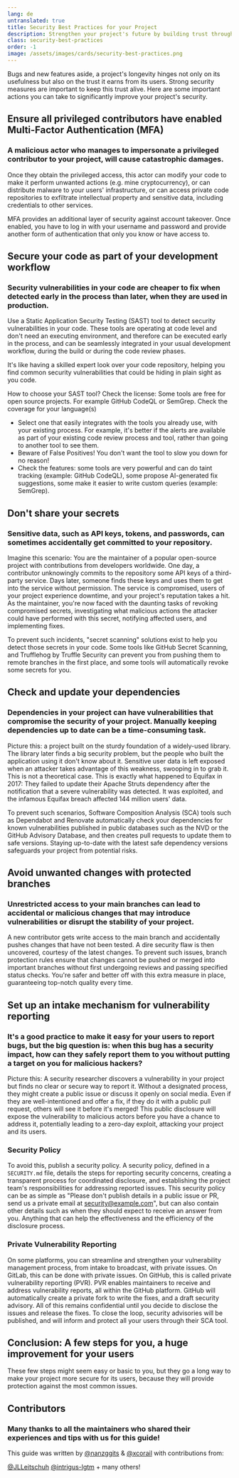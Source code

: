 ```yaml
---
lang: de
untranslated: true
title: Security Best Practices for your Project
description: Strengthen your project's future by building trust through essential security practices — from MFA and code scanning to safe dependency management and private vulnerability reporting.
class: security-best-practices
order: -1
image: /assets/images/cards/security-best-practices.png
---
```


Bugs and new features aside, a project's longevity hinges not only on its usefulness but also on the trust it earns from its users. Strong security measures are important to keep this trust alive. Here are some important actions you can take to significantly improve your project's security.

## Ensure all privileged contributors have enabled Multi-Factor Authentication (MFA)

### A malicious actor who manages to impersonate a privileged contributor to your project, will cause catastrophic damages.

Once they obtain the privileged access, this actor can modify your code to make it perform unwanted actions (e.g. mine cryptocurrency), or can distribute malware to your users' infrastructure, or can access private code repositories to exfiltrate intellectual property and sensitive data, including credentials to other services. 

MFA provides an additional layer of security against account takeover. Once enabled, you have to log in with your username and password and provide another form of authentication that only you know or have access to.

## Secure your code as part of your development workflow

### Security vulnerabilities in your code are cheaper to fix when detected early in the process than later, when they are used in production.

Use a Static Application Security Testing (SAST) tool to detect security vulnerabilities in your code. These tools are operating at code level and don't need an executing environment, and therefore can be executed early in the process, and can be seamlessly integrated in your usual development workflow, during the build or during the code review phases. 

It's like having a skilled expert look over your code repository, helping you find common security vulnerabilities that could be hiding in plain sight as you code. 

How to choose your SAST tool?
Check the license: Some tools are free for open source projects. For example GitHub CodeQL or SemGrep.
Check the coverage for your language(s)

* Select one that easily integrates with the tools you already use, with your existing process. For example, it's better if the alerts are available as part of your existing code review process and tool, rather than going to another tool to see them.
* Beware of False Positives! You don't want the tool to slow you down for no reason!
* Check the features: some tools are very powerful and can do taint tracking (example: GitHub CodeQL), some propose AI-generated fix suggestions, some make it easier to write custom queries (example: SemGrep).  

## Don't share your secrets

### Sensitive data, such as API keys, tokens, and passwords, can sometimes accidentally get committed to your repository.

Imagine this scenario: You are the maintainer of a popular open-source project with contributions from developers worldwide. One day, a contributor unknowingly commits to the repository some API keys of a third-party service. Days later, someone finds these keys and uses them to get into the service without permission. The service is compromised, users of your project experience downtime, and your project's reputation takes a hit. As the maintainer, you're now faced with the daunting tasks of revoking compromised secrets, investigating what malicious actions the attacker could have performed with this secret, notifying affected users, and implementing fixes. 

To prevent such incidents, "secret scanning" solutions exist to help you detect those secrets in your code. Some tools like GitHub Secret Scanning, and Trufflehog by Truffle Security can prevent you from pushing them to remote branches in the first place, and some tools will automatically revoke some secrets for you. 

## Check and update your dependencies

### Dependencies in your project can have vulnerabilities that compromise the security of your project. Manually keeping dependencies up to date can be a time-consuming task.

Picture this: a project built on the sturdy foundation of a widely-used library. The library later finds a big security problem, but the people who built the application using it don't know about it. Sensitive user data is left exposed when an attacker takes advantage of this weakness, swooping in to grab it. This is not a theoretical case. This is exactly what happened to Equifax in 2017: They failed to update their Apache Struts dependency after the notification that a severe vulnerability was detected. It was exploited, and the infamous Equifax breach affected 144 million users' data. 

To prevent such scenarios, Software Composition Analysis (SCA) tools such as Dependabot and Renovate automatically check your dependencies for known vulnerabilities published in public databases such as the NVD or the GitHub Advisory Database, and then creates pull requests to update them to safe versions. Staying up-to-date with the latest safe dependency versions safeguards your project from potential risks. 

## Avoid unwanted changes with protected branches

### Unrestricted access to your main branches can lead to accidental or malicious changes that may introduce vulnerabilities or disrupt the stability of your project.

A new contributor gets write access to the main branch and accidentally pushes changes that have not been tested. A dire security flaw is then uncovered, courtesy of the latest changes. To prevent such issues, branch protection rules ensure that changes cannot be pushed or merged into important branches without first undergoing reviews and passing specified status checks. You're safer and better off with this extra measure in place, guaranteeing top-notch quality every time.

## Set up an intake mechanism for vulnerability reporting

### It's a good practice to make it easy for your users to report bugs, but the big question is: when this bug has a security impact, how can they safely report them to you without putting a target on you for malicious hackers?

Picture this: A security researcher discovers a vulnerability in your project but finds no clear or secure way to report it. Without a designated process, they might create a public issue or discuss it openly on social media. Even if they are well-intentioned and offer a fix, if they do it with a public pull request, others will see it before it's merged! This public disclosure will expose the vulnerability to malicious actors before you have a chance to address it, potentially leading to a zero-day exploit, attacking your project and its users.

### Security Policy

To avoid this, publish a security policy. A security policy, defined in a `SECURITY.md` file, details the steps for reporting security concerns, creating a transparent process for coordinated disclosure, and establishing the project team's responsibilities for addressing reported issues. This security policy can be as simple as "Please don't publish details in a public issue or PR, send us a private email at security@example.com", but can also contain other details such as when they should expect to receive an answer from you. Anything that can help the effectiveness and the efficiency of the disclosure process.

### Private Vulnerability Reporting

On some platforms, you can streamline and strengthen your vulnerability management process, from intake to broadcast, with private issues. On GitLab, this can be done with private issues. On GitHub, this is called private vulnerability reporting (PVR). PVR enables maintainers to receive and address vulnerability reports, all within the GitHub platform. GitHub will automatically create a private fork to write the fixes, and a draft security advisory. All of this remains confidential until you decide to disclose the issues and release the fixes. To close the loop, security advisories will be published, and will inform and protect all your users through their SCA tool.

## Conclusion: A few steps for you, a huge improvement for your users

These few steps might seem easy or basic to you, but they go a long way to make your project more secure for its users, because they will provide protection against the most common issues.

## Contributors

### Many thanks to all the maintainers who shared their experiences and tips with us for this guide!

This guide was written by [@nanzggits](https://github.com/nanzggits) & [@xcorail](https://github.com/xcorail) with contributions from: 

[@JLLeitschuh](https://github.com/JLLeitschuh)
[@intrigus-lgtm](https://github.com/intrigus-lgtm) + many others!
